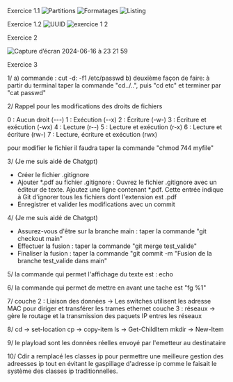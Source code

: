 Exercice 1.1
![Partitions](https://github.com/Salemnabil44/checkpoint1/assets/161028838/6bf8dd97-4ca4-4f2c-9dc9-e9f7c4aa7ce4)
![Formatages](https://github.com/Salemnabil44/checkpoint1/assets/161028838/87ca1ada-e114-44a1-a460-d04ed23fdad0)
![Listing](https://github.com/Salemnabil44/checkpoint1/assets/161028838/7ad8d3cb-74d7-4ab1-b32e-6a7edf2ff5c6)

Exercice 1.2
![UUID](https://github.com/Salemnabil44/checkpoint1/assets/161028838/a34c45c6-a713-41ba-9c2b-9dc4f604c902)
![exercice 1 2](https://github.com/Salemnabil44/checkpoint1/assets/161028838/db8c9f4f-ab27-47e0-86d2-6512cfe4897a)

Exercice 2

![Capture d’écran 2024-06-16 à 23 21 59](https://github.com/Salemnabil44/checkpoint1/assets/161028838/c91d07e8-949e-43a1-b261-f6a06460a091)


Exercice 3

1/ a) commande : cut -d: -f1 /etc/passwd
   b) deuxième façon de faire: à partir du terminal taper la
 commande "cd../..", puis "cd etc" et terminer par "cat passwd"

2/ Rappel pour les modifications des droits de fichiers

 0 : Aucun droit (---)
 1 : Exécution (--x)
 2 : Écriture (-w-)
 3 : Écriture et exécution (-wx)
 4 : Lecture (r--)
 5 : Lecture et exécution (r-x)
 6 : Lecture et écriture (rw-)
 7 : Lecture, écriture et exécution (rwx)

pour modifier le fichier il faudra taper la commande
 "chmod 744 myfile"

3/ (Je me suis aidé de Chatgpt)
- Créer le fichier .gitignore  
- Ajouter *.pdf au fichier .gitignore :
Ouvrez le fichier .gitignore avec un éditeur de texte.
Ajoutez une ligne contenant *.pdf. Cette entrée indique
à Git d'ignorer tous les fichiers dont l'extension est .pdf
- Enregistrer et valider les modifications avec un commit

4/ (Je me suis aidé de Chatgpt)
- Assurez-vous d'être sur la branche main : taper la commande "git checkout main"
- Effectuer la fusion : taper la commande "git merge test_valide"
- Finaliser la fusion : taper la commande
 "git commit -m "Fusion de la branche test_valide dans main"


5/ la commande qui permet l'affichage du texte est : echo 

6/ la commande qui permet de mettre en avant une tache est "fg %1"

7/
couche 2 : Liaison des données -> Les switches utilisent les adresse MAC
pour diriger et transférer les trames ethernet
couche 3 : réseaux -> gère le routage et la transmission des paquets IP
entres les réseaux

8/ cd -> set-location
   cp -> copy-item
   ls -> Get-ChildItem
   mkdir -> New-Item

9/ le playload sont les données réelles envoyé par l'emetteur au destinataire

10/ Cdir a remplacé les classes ip pour permettre une meilleure gestion des
adreesses ip tout en évitant le gaspillage d'adresse ip comme le faisait le
système des classes ip traditionnelles.
